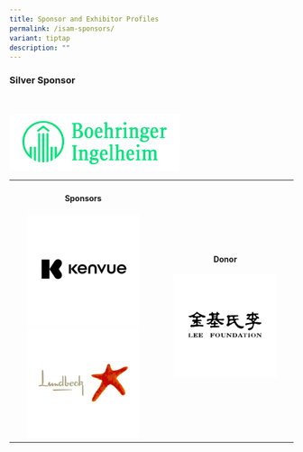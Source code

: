 ```yaml
---
title: Sponsor and Exhibitor Profiles
permalink: /isam-sponsors/
variant: tiptap
description: ""
---
```

<h3><strong>Silver Sponsor</strong><br><br></h3>
<table style="width: 0px">
<colgroup></colgroup>
<tbody>
<tr></tr>
</tbody>
</table>
<div class="isomer-image-wrapper">
<img style="width: 60%;" height="auto" width="100%" alt="" src="/images/ASCR Sponsors/BI2.png">
</div>
<p></p>
<p></p>
<table style="minWidth: 50px">
<colgroup>
<col>
<col>
</colgroup>
<tbody>
<tr>
<th rowspan="1" colspan="1">
<h4><strong>Sponsors</strong></h4>
<div class="isomer-image-wrapper">
<img style="width: 80%;" height="auto" width="100%" alt="" src="/images/ISAM Sponsors/Kenvue_Isam.png">
</div><a class="isomer-image-wrapper" href="https://www.lundbeck.com/sg"><img style="width: 80%;" height="auto" width="100%" alt="" src="/images/ASCR Sponsors/Lundbeck_v2.png"></a>
</th>
<th rowspan="1" colspan="1">
<h4><strong>Donor</strong></h4>
<div class="isomer-image-wrapper">
<img style="width: 80%;" height="auto" width="100%" alt="" src="/images/ASCR Sponsors/LeeFoundation_v2.png">
</div>
</th>
</tr>
</tbody>
</table>
<p></p>